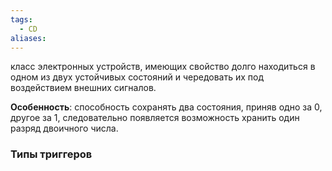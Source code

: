 ```yaml
---
tags:
  - CD
aliases:
---
```

 

класс электронных устройств, имеющих свойство долго находиться в одном из двух устойчивых состояний и чередовать их под воздействием внешних сигналов.

**Особенность**: способность сохранять два состояния, приняв одно за 0, другое за 1, следовательно появляется возможность хранить один разряд двоичного числа. 

### Типы триггеров
